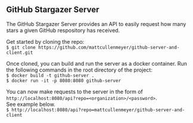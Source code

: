 ## GitHub Stargazer Server

The GitHub Stargazer Server provides an API to easily request how many stars a given GitHub respository has received. 

Get started by cloning the repo:  
`$ git clone https://github.com/mattcullenmeyer/github-server-and-client.git`  

Once cloned, you can build and run the server as a docker container. Run the following commands in the root directory of the project:  
`$ docker build -t github-server .`  
`$ docker run -it -p 8080:8080 github-server`

You can now make requests to the server in the form of `http://localhost:8080/api?repo=<organization>/<password>`.  
See example below.  
`$ http://localhost:8080/api?repo=mattcullenmeyer/github-server-and-client`